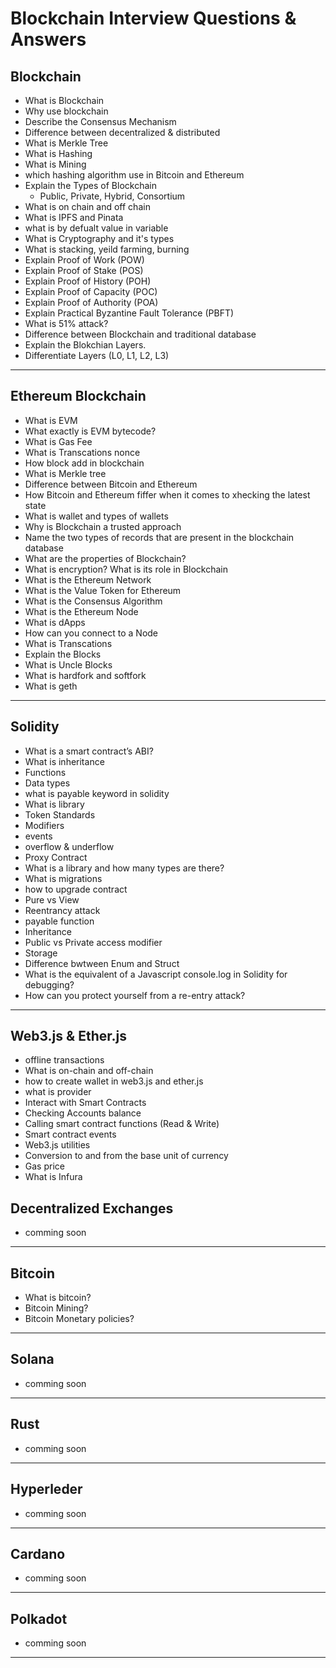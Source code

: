 # Blockchain Interview Questions & Answers

## Blockchain

- What is Blockchain
- Why use blockchain 
- Describe the Consensus Mechanism
- Difference between decentralized & distributed
- What is Merkle Tree
- What is Hashing
- What is Mining
- which hashing algorithm use in Bitcoin and Ethereum
- Explain the Types of Blockchain
  - Public, Private, Hybrid, Consortium
- What is on chain and off chain
- What is IPFS and Pinata
- what is by defualt value in variable
- What is Cryptography and it's types
- What is stacking, yeild farming, burning
- Explain Proof of Work (POW)
- Explain Proof of Stake (POS)
- Explain Proof of History (POH)
- Explain Proof of Capacity (POC)
- Explain Proof of Authority (POA)
- Explain Practical Byzantine Fault Tolerance (PBFT)
- What is 51% attack?
- Difference between Blockchain and traditional database
- Explain the Blokchian Layers.
- Differentiate Layers (L0, L1, L2, L3)

<hr>

## Ethereum Blockchain

- What is EVM
- What exactly is EVM bytecode?
- What is Gas Fee
- What is Transcations nonce
- How block add in blockchain
- What is Merkle tree
- Difference between Bitcoin and Ethereum
- How Bitcoin and Ethereum fiffer when it comes to xhecking the latest state
- What is wallet and types of wallets
- Why is Blockchain a trusted approach
- Name the two types of records that are present in the blockchain database
- What are the properties of Blockchain?
- What is encryption? What is its role in Blockchain
- What is the Ethereum Network
- What is the Value Token for Ethereum
- What is the Consensus Algorithm
- What is the Ethereum Node
- What is dApps
- How can you connect to a Node
- What is Transcations
- Explain the Blocks
- What is Uncle Blocks
- What is hardfork and softfork
- What is geth
<hr>

## Solidity

- What is a smart contract’s ABI?
- What is inheritance
- Functions
- Data types
- what is payable keyword in solidity
- What is library
- Token Standards
- Modifiers
- events
- overflow & underflow
- Proxy Contract
- What is a library and how many types are there?
- What is migrations
- how to upgrade contract
- Pure vs View
- Reentrancy attack
- payable function
- Inheritance
- Public vs Private access modifier
- Storage
- Difference bwtween Enum and Struct
- What is the equivalent of a Javascript console.log in Solidity for debugging?
- How can you protect yourself from a re-entry attack?

<hr>

## Web3.js & Ether.js

- offline transactions
- What is on-chain and off-chain
- how to create wallet in web3.js and ether.js
- what is provider
- Interact with Smart Contracts
- Checking Accounts balance
- Calling smart contract functions (Read & Write)
- Smart contract events
- Web3.js utilities
- Conversion to and from the base unit of currency
- Gas price
- What is Infura

## Decentralized Exchanges
- comming soon
<hr>

## Bitcoin
- What is bitcoin?
- Bitcoin Mining?
- Bitcoin Monetary policies?
<hr>

## Solana
- comming soon
<hr>

## Rust
- comming soon
<hr>

## Hyperleder
- comming soon
<hr>

## Cardano
- comming soon
<hr>

## Polkadot
- comming soon
<hr>

